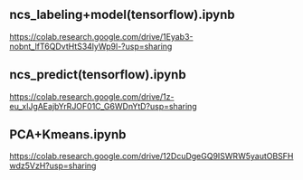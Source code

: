 ## ncs_labeling+model(tensorflow).ipynb
https://colab.research.google.com/drive/1Eyab3-nobnt_lfT6QDvtHtS34lyWp9l-?usp=sharing

## ncs_predict(tensorflow).ipynb
https://colab.research.google.com/drive/1z-eu_xlJgAEajbYrRJOF01C_G6WDnYtD?usp=sharing


## PCA+Kmeans.ipynb
https://colab.research.google.com/drive/12DcuDgeGQ9ISWRW5yautOBSFHwdz5VzH?usp=sharing